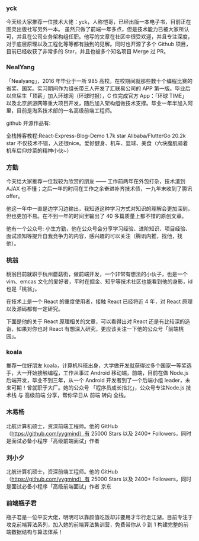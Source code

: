 ### yck
今天给大家推荐一位技术大佬：yck，人称恺哥，已经出版一本电子书，目前正在图灵出版社写另外一本。
虽然只做了前端一年多点，但是技术能力已被大家所认可，并且在公司业务架构组任职。他写的文章在社区中很受欢迎，并且专注深度，对于底层原理以及工程化等等都有独到的见解。同时也开源了多个 Github 项目，目前已经收获了非常多的 Star，并且也被多个知名项目 Merge 过 PR。

### NealYang
「Nealyang」，2016 年毕业于一所 985 高校。在校期间就那些数十个编程比赛的省奖、国奖。实习期间作为组长带三人开发了汇联易公司的 APP 第一版。毕业后以应届生「顶薪」加入环球网（环球时报），C 位完成官方 App：「环球 TIME」 以及北京旅游网等重大项目开发，随后加入架构组做技术支撑。毕业一年半加入阿里，目前是淘系技术部的一名高级前端工程师。

github 开源作品有:

全栈博客教程:React-Express-Blog-Demo 1.7k star
Alibaba/FlutterGo 20.2k star
不仅技术不错，人还很nice。爱好健身、机车、篮球、美食（六块腹肌骑着机车后仰炒菜的精神小伙~）

### 方勤
今天给大家推荐一位我较为欣赏的朋友 —— 工作前两年在外包打杂，技术渣到 AJAX 也不懂；之后一年的时间在工作之余奋进补齐技术债，一九年末收到了腾讯 offer。

他这一年中一直是边学习边输出，我知道这种学习方式对知识的理解会更加深刻，但也更加不易。在不到一年的时间里输出了 40 多篇质量上都不错的原创文章。

他有一个公众号: 小生方勤，他在公众号会分享学习经验、进阶知识、项目经验、面试须知等提升自我竞争力的内容，感兴趣的可以关注（腾讯内推，找他，找他）。

### 桃翁
桃翁目前就职于杭州蘑菇街，做前端开发，一个非常有想法的小伙子，也是一个 vim、emcas 文化的爱好者，平时在掘金、知乎等技术社区也能看到他的身影，id 也是「桃翁」。

在技术上是一个 React 的重度使用者，接触 React 已经将近 4 年，对 React 原理以及源码都有一定研究。

下面是他的关于 React 原理相关的文章，可以看得出对 React 还是有比较深的造诣，如果对你也对 React 有想深入研究，更应该关注一下他的公众号「前端桃园」。

### koala
推荐一位好朋友 koala，计算机科班出身，大学做开发就获得过多个国家一等奖选手，大一开始接触编程，工作从事过 Android 移动端，前端，目前在做 Node.js 后端开发，毕业不到三年，从一个 Android 开发者到了一个后端小组 leader，未来可期！曾就职于大厂。她的公众号 「程序员成长指北」，公众号专注Node.js 技术栈 与 高级前端 分享，帮你早日从 前端 转向 全栈。

### 木易杨
北航计算机硕士，资深前端工程师。他的 GitHub （https://github.com/yygmind）有 25000 Stars 以及 2400+ Followers，同时是面试必备小程序「高级前端面试」作者

### 刘小夕
北航计算机硕士，资深前端工程师。他的 GitHub （https://github.com/yygmind）有 25000 Stars 以及 2400+ Followers，同时是面试必备小程序「高级前端面试」作者 京东

### 前端瓶子君
瓶子君是一位平安大佬，明明可以靠颜值吃饭却非要用才华行走江湖，目前专注于攻克前端算法系列，加入她的前端算法集训营，免费带你从 0 到 1 构建完整的前端数据结构与算法体系！